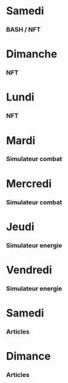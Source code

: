 # Samedi 

### BASH / NFT

# Dimanche

### NFT

# Lundi 

### NFT

# Mardi

### Simulateur combat

# Mercredi

### Simulateur combat

# Jeudi 

### Simulateur energie

# Vendredi

### Simulateur energie

# Samedi 

### Articles

# Dimance 

### Articles